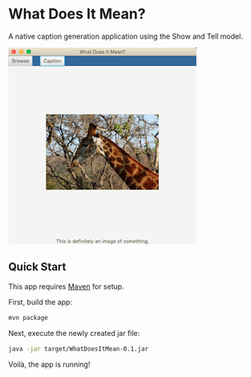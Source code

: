 # What Does It Mean?

A native caption generation application using the Show and Tell model.

![A screenshot of the MVP app in action! It shows a giraffe with the caption "This is definitely an image of something".](doc/mvp_screenshot.png)

## Quick Start

This app requires [Maven](https://maven.apache.org/install.html) for setup.

First, build the app:

```bash
mvn package
```

Next, execute the newly created jar file:

```bash
java -jar target/WhatDoesItMean-0.1.jar
```

Voilà, the app is running!